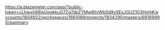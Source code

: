 https://a.blazemeter.com/app/?public-token=cLhwxh88jpUqgkkuG7Zg7dpZYMw8IlvWbSd9vSEsJGU21G3HoH#/accounts/1604922/workspaces/1661088/projects/1934290/masters/68189990/summary